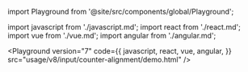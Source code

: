 import Playground from '@site/src/components/global/Playground';

import javascript from './javascript.md';
import react from './react.md';
import vue from './vue.md';
import angular from './angular.md';

<Playground
  version="7"
  code={{
    javascript,
    react,
    vue,
    angular,
  }}
  src="usage/v8/input/counter-alignment/demo.html"
/>
